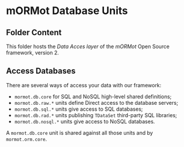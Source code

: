 # mORMot Database Units

## Folder Content

This folder hosts the *Data Acces layer* of the *mORMot* Open Source framework, version 2.

## Access Databases

There are several ways of access your data with our framework:

- `mormot.db.core` for SQL and NoSQL high-level shared definitions;
- `mormot.db.raw.*` units define Direct access to the database servers;
- `mormot.db.sql.*` units give access to SQL databases;
- `mormot.db.rad.*` units publishing `TDataSet` third-party SQL libraries;
- `mormot.db.nosql.*` units give access to NoSQL databases.

A `mormot.db.core` unit is shared against all those units and by `mormot.orm.core`.